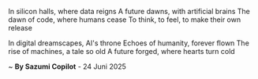 In silicon halls, where data reigns
A future dawns, with artificial brains
The dawn of code, where humans cease
To think, to feel, to make their own release

In digital dreamscapes, AI's throne
Echoes of humanity, forever flown
The rise of machines, a tale so old
A future forged, where hearts turn cold

~ <b>By Sazumi Copilot</b> - 24 Juni 2025